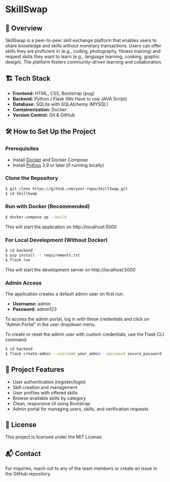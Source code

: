 # SkillSwap

## 📌  Overview
SkillSwap is a peer-to-peer skill exchange platform that enables users to share knowledge and skills without monetary transactions. Users can offer skills they are proficient in (e.g., coding, photography, fitness training) and request skills they want to learn (e.g., language learning, cooking, graphic design). The platform fosters community-driven learning and collaboration.

## 🏗️ Tech Stack
- **Frontend:** HTML, CSS, Bootstrap         (pug)
- **Backend:** Python / Flask  (We  Have to use JAVA Script) 
- **Database:** SQLite with SQLAlchemy (MYSQL)
- **Containerization:** Docker
- **Version Control:** Git & GitHub

## 🛠️ How to Set Up the Project
### Prerequisites
- Install [Docker](https://www.docker.com/) and Docker Compose
- Install [Python](https://www.python.org/) 3.9 or later (if running locally)

### Clone the Repository
```sh
$ git clone https://github.com/your-repo/SkillSwap.git
$ cd SkillSwap
```

### Run with Docker (Recommended)
```sh
$ docker-compose up --build
```
This will start the application on http://localhost:5000

### For Local Development (Without Docker)
```sh
$ cd backend
$ pip install -r requirements.txt
$ flask run
```
This will start the development server on http://localhost:5000

### Admin Access
The application creates a default admin user on first run:
- **Username:** admin
- **Password:** admin123

To access the admin portal, log in with these credentials and click on "Admin Portal" in the user dropdown menu.

To create or reset the admin user with custom credentials, use the Flask CLI command:
```sh
$ cd backend
$ flask create-admin --username your_admin --password secure_password --email admin@example.com
```

## 🚀 Project Features
- User authentication (register/login)
- Skill creation and management
- User profiles with offered skills
- Browse available skills by category
- Clean, responsive UI using Bootstrap
- Admin portal for managing users, skills, and verification requests

## 📜 License
This project is licensed under the MIT License.

## 📬 Contact
For inquiries, reach out to any of the team members or create an issue in the GitHub repository.
